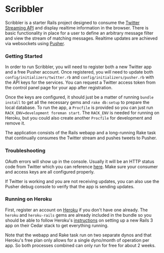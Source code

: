 Scribbler
=================
Scribbler is a starter Rails project designed to consume the [Twitter Streaming API](http://dev.twitter.com/docs/streaming-api) and display realtime information in the browser. There is basic functionality in place for a user to define an arbitrary message filter and view the stream of matching messages. Realtime updates are achieved via websockets using [Pusher](http://pusher.com).

### Getting Started ###
In order to run Scribbler, you will need to register both a new Twitter app and a free Pusher account. Once registered, you will need to update both `config/initializers/twitter.rb` and `config/initializers/pusher.rb` with the API keys for the services. You can request a Twitter access token from the control panel page for your app after registration.

Once the keys are configured, it should just be a matter of running `bundle install` to get all the necessary gems and `rake db:setup` to prepare the local database. To run the app, a `Procfile` is provided so you can just run `RACK_ENV=development foreman start`. The `RACK_ENV` is needed for running on Heroku, but you could also create another `Procfile` for development and remove it.

The application consists of the Rails webapp and a long-running Rake task that continually consumes the Twitter stream and pushes tweets to Pusher.

### Troubleshooting ###
OAuth errors will show up in the console. Usually it will be an HTTP status code from Twitter which you can reference [here](http://dev.twitter.com/docs/error-codes-responses). Make sure your consumer and access keys are all configured properly.

If Twitter is working and you are not receiving updates, you can also use the Pusher debug console to verify that the app is sending updates.

### Running on Heroku ###
First, register an account on [Heroku](http://heroku.com) if you don't have one already. The `heroku` and `heroku-rails` gems are already included in the bundle so you should be able to follow Heroku's [instructions](http://devcenter.heroku.com/articles/rails3) on setting up a new Rails 3 app on their Cedar stack to get everything running.

Note that the webapp and Rake task run on two separate dynos and that Heroku's free plan only allows for a single dyno/month of operation per app. So both processes combined can only run for free for about 2 weeks.